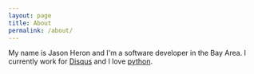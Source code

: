 ```yaml
---
layout: page
title: About
permalink: /about/
---
```


My name is Jason Heron and I'm a software developer in the Bay Area. I currently work for [Disqus](https://www.disqus.com) and I love [python](https://www.python.org/).